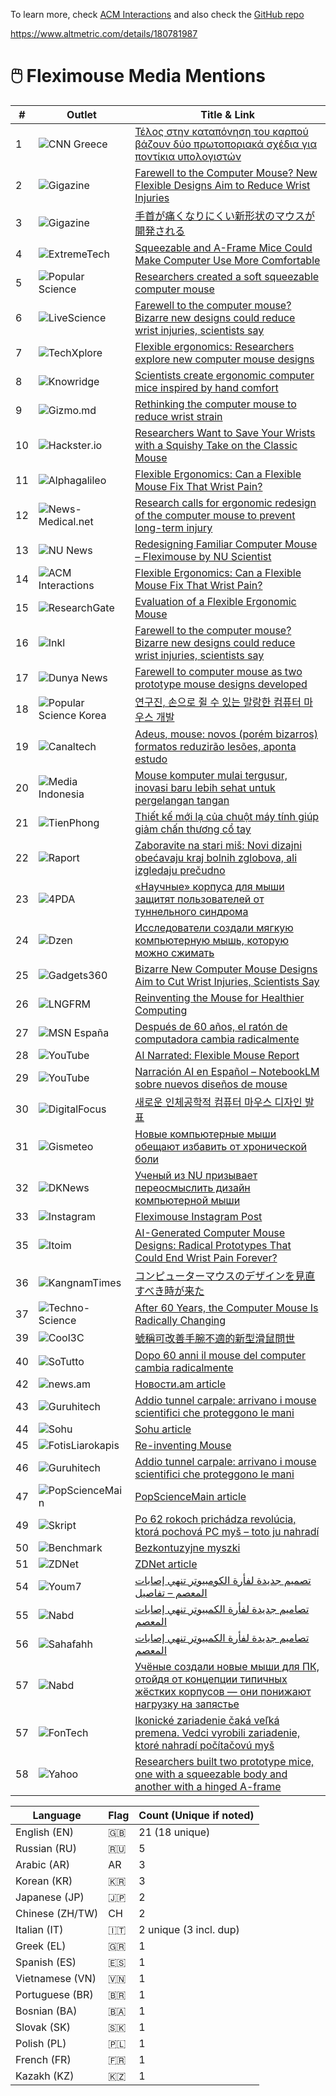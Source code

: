 To learn more, check [ ACM Interactions](https://dl.acm.org/doi/10.1145/3759241) and also check the [GitHub repo](https://github.com/orioli/Modified-ISO-9241-9-)

[https://www.altmetric.com/details/180781987
](altmetrics)
# 🖱️ Fleximouse Media Mentions

| # | Outlet | Title & Link |
|---|--------|--------------|
| 1 | ![CNN Greece](https://img.shields.io/badge/CNN-Greece-red) | [Τέλος στην καταπόνηση του καρπού βάζουν δύο πρωτοποριακά σχέδια για ποντίκια υπολογιστών](https://www.cnn.gr/tech/story/496989/telos-stin-kataponisi-tou-karpoy-vazoun-dyo-protoporiaka-sxedia-gia-pontikia-ypologiston) |
| 2 | ![Gigazine](https://img.shields.io/badge/Gigazine-Article-darkred) | [Farewell to the Computer Mouse? New Flexible Designs Aim to Reduce Wrist Injuries](https://gigazine.net/gsc_news/en/20250923-mouse-wrist/) |
| 3 | ![Gigazine](https://img.shields.io/badge/Gigazine-Japan-darkred) | [手首が痛くなりにくい新形状のマウスが開発される](https://gigazine.net/news/20250923-mouse-wrist/) |
| 4 | ![ExtremeTech](https://img.shields.io/badge/Extreme%20Tech-Article-blue) | [Squeezable and A-Frame Mice Could Make Computer Use More Comfortable](https://www.msn.com/en-us/news/technology/squeezable-and-a-frame-mice-could-make-computer-use-more-comfortable/ar-AA1N8uC7?ocid=BingNewsVerp) |
| 5 | ![Popular Science](https://img.shields.io/badge/Popular%20Science-Article-blue) | [Researchers created a soft squeezable computer mouse](https://www.popsci.com/technology/squeezable-computer-mouse/) |
| 6 | ![LiveScience](https://img.shields.io/badge/LiveScience-Article-green) | [Farewell to the computer mouse? Bizarre new designs could reduce wrist injuries, scientists say](https://www.livescience.com/technology/computing/farewell-to-the-computer-mouse-bizarre-new-designs-could-reduce-wrist-injuries-scientists-say) |
| 7 | ![TechXplore](https://img.shields.io/badge/TechXplore-Article-orange) | [Flexible ergonomics: Researchers explore new computer mouse designs](https://techxplore.com/news/2025-09-flexible-ergonomics-explore-mouse.html) |
| 8 | ![Knowridge](https://img.shields.io/badge/Knowridge-Article-purple) | [Scientists create ergonomic computer mice inspired by hand comfort](https://knowridge.com/2025/09/scientists-create-ergonomic-computer-mice-inspired-by-hand-comfort/) |
| 9 | ![Gizmo.md](https://img.shields.io/badge/Gizmo.md-Article-red) | [Rethinking the computer mouse to reduce wrist strain](https://gizmo.md/2025/09/05/rethinking-the-computer-mouse-to-reduce-wrist-strain/) |
| 10 | ![Hackster.io](https://img.shields.io/badge/Hackster.io-Article-lightgrey) | [Researchers Want to Save Your Wrists with a Squishy Take on the Classic Mouse](https://www.hackster.io/news/researchers-want-to-save-your-wrists-with-a-squishy-take-on-the-classic-mouse-78112a03937d) |
| 11 | ![Alphagalileo](https://img.shields.io/badge/Alphagalileo-Article-yellow) | [Flexible Ergonomics: Can a Flexible Mouse Fix That Wrist Pain?](https://www.alphagalileo.org/en-gb/Item-Display/ItemId/262707) |
| 12 | ![News-Medical.net](https://img.shields.io/badge/News--Medical.net-Article-blueviolet) | [Research calls for ergonomic redesign of the computer mouse to prevent long-term injury](https://www.news-medical.net/news/20250904/Research-calls-for-ergonomic-redesign-of-the-computer-mouse-to-prevent-long-term-injury.aspx) |
| 13 | ![NU News](https://img.shields.io/badge/NU-News-informational) | [Redesigning Familiar Computer Mouse – Fleximouse by NU Scientist](https://nu.edu.kz/en/news/redesigning-familiar-computer-mouse-fleximouse-by-nu-scientist) |
| 14 | ![ACM Interactions](https://img.shields.io/badge/ACM%20Interactions-Feature-critical) | [Flexible Ergonomics: Can a Flexible Mouse Fix That Wrist Pain?](https://dl.acm.org/toc/interactions/2025/32/5#sec9) |
| 15 | ![ResearchGate](https://img.shields.io/badge/ResearchGate-Preprint-success) | [Evaluation of a Flexible Ergonomic Mouse](https://www.researchgate.net/publication/390246894_Evaluation_of_a_Flexible_Ergonomic_Mouse) |
| 16 | ![Inkl](https://img.shields.io/badge/Inkl-Article-darkblue) | [Farewell to the computer mouse? Bizarre new designs could reduce wrist injuries, scientists say](https://www.inkl.com/news/farewell-to-the-computer-mouse-bizarre-new-designs-could-reduce-wrist-injuries-scientists-say) |
| 17 | ![Dunya News](https://img.shields.io/badge/Dunya%20News-Article-darkgreen) | [Farewell to computer mouse as two prototype mouse designs developed](https://dunyanews.tv/en/Technology/907711-farewell-to-computer-mouse-as-two-prototype-mouse-designs-developed-) |
| 18 | ![Popular Science Korea](https://img.shields.io/badge/PopSci%20Korea-Article-pink) | [연구진, 손으로 쥘 수 있는 말랑한 컴퓨터 마우스 개발](https://www.popsci.co.kr/news/articleView.html?idxno=23910) |
| 19 | ![Canaltech](https://img.shields.io/badge/Canaltech-Article-brown) | [Adeus, mouse: novos (porém bizarros) formatos reduzirão lesões, aponta estudo](https://canaltech.com.br/saude/adeus-mouse-novos-porem-bizarros-formatos-reduzirao-lesoes-aponta-estudo/) |
| 20 | ![Media Indonesia](https://img.shields.io/badge/MediaIndonesia-ID-teal) | [Mouse komputer mulai tergusur, inovasi baru lebih sehat untuk pergelangan tangan](https://mediaindonesia.com/teknologi/812953/mouse-komputer-mulai-tergusur-inovasi-baru-lebih-sehat-untuk-pergelangan-tangan#goog_rewarded) |
| 21 | ![TienPhong](https://img.shields.io/badge/TienPhong-VN-green) | [Thiết kế mới lạ của chuột máy tính giúp giảm chấn thương cổ tay](https://tienphong.vn/thiet-ke-moi-la-cua-chuot-may-tinh-giup-giam-chan-thuong-co-tay-post1780216.tpo) |
| 22 | ![Raport](https://img.shields.io/badge/Raport-BA-orange) | [Zaboravite na stari miš: Novi dizajni obećavaju kraj bolnih zglobova, ali izgledaju prečudno](https://raport.ba/zaboravite-na-stari-mis-novi-dizajni-obecavaju-kraj-bolnih-zglobova-ali-izgledaju-precudno/#google_vignette) |
| 23 | ![4PDA](https://img.shields.io/badge/4PDA-RU-blue) | [«Научные» корпуса для мыши защитят пользователей от туннельного синдрома](https://4pda.to/2025/09/22/447287/nauchnye_korpusa_dlya_myshi_zaschityat_polzovatelej_ot_tunnelnogo_sindroma/) |
| 24 | ![Dzen](https://img.shields.io/badge/Dzen-RU-red) | [Исследователи создали мягкую компьютерную мышь, которую можно сжимать](https://dzen.ru/a/aNERk-Ojgg8L84xO) |
| 25 | ![Gadgets360](https://img.shields.io/badge/Gadgets360-EN-blue) | [Bizarre New Computer Mouse Designs Aim to Cut Wrist Injuries, Scientists Say](https://www.gadgets360.com/science/news/bizarre-new-computer-mouse-designs-aim-to-cut-wrist-injuries-scientists-say-9324148) |
| 26 | ![LNGFRM](https://img.shields.io/badge/LNGFRM-EN-green) | [Reinventing the Mouse for Healthier Computing](https://lngfrm.net/reinventing-the-mouse-for-healthier-computing/) |
| 27 | ![MSN España](https://img.shields.io/badge/MSN-ES-darkgreen) | [Después de 60 años, el ratón de computadora cambia radicalmente](https://www.msn.com/es-es/noticias/tecnologia/%EF%B8%8F-despu%C3%A9s-de-60-a%C3%B1os-el-rat%C3%B3n-de-computadora-cambia-radicalmente/ar-AA1Nw0SX?ocid=BingNewsVerp) |
| 28 | ![YouTube](https://img.shields.io/badge/YouTube-EN-red) | [AI Narrated: Flexible Mouse Report](https://www.youtube.com/watch?v=fxVcRn3qUYE) |
| 29 | ![YouTube](https://img.shields.io/badge/YouTube-ES-red) | [Narración AI en Español – NotebookLM sobre nuevos diseños de mouse](https://www.youtube.com/watch?v=h2HTiLIlQKg) |
| 30 | ![DigitalFocus](https://img.shields.io/badge/DigitalFocus-KR-purple) | [새로운 인체공학적 컴퓨터 마우스 디자인 발표](https://www.digitalfocus.news/news/articleView.html?idxno=14023) |
| 31 | ![Gismeteo](https://img.shields.io/badge/Gismeteo-RU-lightblue) | [Новые компьютерные мыши обещают избавить от хронической боли](https://www.gismeteo.ru/news/health/novye-kompjuternye-myshi-obeshhajut-izbavit-ot-hronicheskoj-boli/) |
| 32 | ![DKNews](https://img.shields.io/badge/DKNews-KZ-brown) | [Ученый из NU призывает переосмыслить дизайн компьютерной мыши](https://dknews.kz/ru/dk-it/368961-uchenyy-iz-nu-prizyvaet-pereosmyslit-dizayn) |
| 33 | ![Instagram](https://img.shields.io/badge/Instagram-EN-pink) | [Fleximouse Instagram Post](https://www.instagram.com/p/DOzLjo7gbYO/) |
| 35 | ![Itoim](https://img.shields.io/badge/Itoim-EN-darkblue) | [AI-Generated Computer Mouse Designs: Radical Prototypes That Could End Wrist Pain Forever?](https://www.itoim.com/article/en/9680/ai-generated-computer-mouse-designs%3A-radical-prototypes-that-could-end-wrist-pain-forever%253F.html) |
| 36 | ![KangnamTimes](https://img.shields.io/badge/KangnamTimes-JP-yellow) | [コンピューターマウスのデザインを見直すべき時が来た](https://www.kangnamtimes.com/ja/report/article/536868/) |
| 37 | ![Techno-Science](https://img.shields.io/badge/TechnoScience-FR-darkorange) | [After 60 Years, the Computer Mouse Is Radically Changing](https://www.techno-science.net/en/news/after-60-years-the-computer-mouse-is-radically-changing-N27609.html) |
| 39 | ![Cool3C](https://img.shields.io/badge/Cool3C-TW-teal) | [號稱可改善手腕不適的新型滑鼠問世](https://www.cool3c.com/article/243331) |
| 40 | ![SoTutto](https://img.shields.io/badge/SoTutto-IT-green) | [Dopo 60 anni il mouse del computer cambia radicalmente](https://sotutto.it/dopo-60-anni-il-mouse-del-computer-cambia-radicalmente/) || 41 | ![eng1](https://img.shields.io/badge/EngTech-IT-teal) | [Beyond the Click: New Mouse Designs Aimed at Preventing Wrist Strain](https://engtechnica.com/beyond-the-click-new-mouse-designs-aimed-at-preventing-wrist-strain/) |
| 42 | ![news.am](https://img.shields.io/badge/news.am-RU-gray) | [Новости.am article](https://news.am/rus/news/905646.html) |
| 43 | ![Guruhitech](https://img.shields.io/badge/Guruhitech-IT-green) | [Addio tunnel carpale: arrivano i mouse scientifici che proteggono le mani](https://guruhitech.com/addio-tunnel-carpale-arrivano-i-mouse-scientifici-che-proteggono-le-mani/) |
| 44 | ![Sohu](https://img.shields.io/badge/Sohu-ZH-red) | [Sohu article](https://www.sohu.com/a/936851871_122396381) |
| 45 | ![FotisLiarokapis](https://img.shields.io/badge/FotisLiarokapis-EN-blue) | [Re-inventing Mouse](https://fotisliarokapis.blogspot.com/2025/09/re-inventing-mouse.html) |
| 46 | ![Guruhitech](https://img.shields.io/badge/Guruhitech-IT-green) | [Addio tunnel carpale: arrivano i mouse scientifici che proteggono le mani](https://guruhitech.com/addio-tunnel-carpale-arrivano-i-mouse-scientifici-che-proteggono-le-mani/) |
| 47 | ![PopScienceMain](https://img.shields.io/badge/PopScienceMain-EN-orange) | [PopScienceMain article](https://popsciencemain.livejournal.com/9125186.html) |
| 49 | ![Skript](https://img.shields.io/badge/Skript-SK-cyan) | [Po 62 rokoch prichádza revolúcia, ktorá pochová PC myš – toto ju nahradí](https://www.skript.sk/po-62-rokoch-prichadza-revolucia-ktora-pochova-pc-mys-toto-ju-nahradi/) |
| 50 | ![Benchmark](https://img.shields.io/badge/Benchmark-PL-lightgreen) | [Bezkontuzyjne myszki](https://www.benchmark.pl/aktualnosci/bezkontuzyjne-myszki.html) |
| 51 | ![ZDNet](https://img.shields.io/badge/ZDNet-KR-magenta) | [ZDNet article](https://zdnet.co.kr/view/?no=20250925085457) |
| 54 | ![Youm7](https://img.shields.io/badge/Youm7-AR-red) | [تصميم جديدة لفأرة الكومبيوتر تنهي إصابات المعصم – تفاصيل](https://www.youm7.com/story/2025/9/24/%D8%AA%D8%B5%D8%A7%D9%85%D9%8A%D9%85-%D8%AC%D8%AF%D9%8A%D8%AF%D8%A9-%D9%84%D9%81%D8%A3%D8%B1%D8%A9-%D8%A7%D9%84%D9%83%D9%85%D8%A8%D9%8A%D9%88%D8%AA%D8%B1-%D8%AA%D9%86%D9%87%D9%89-%D8%A5%D8%B5%D8%A7%D8%A8%D8%A7%D8%AA-%D8%A7%D9%84%D9%85%D8%B9%D8%B5%D9%85-%D8%AA%D9%81%D8%A7%D8%B5%D9%8A%D9%84/7129813#google_vignette) |
| 55 | ![Nabd](https://img.shields.io/badge/Nabd-AR-green) | [تصاميم جديدة لفأرة الكمبيوتر تنهي إصابات المعصم](https://nabdapp.com/t/161365433) |
| 56 | ![Sahafahh](https://img.shields.io/badge/Sahafahh-AR-blue) | [تصاميم جديدة لفأرة الكمبيوتر تنهي إصابات المعصم](https://www.sahafahh.com/show24031914.html) |
| 57 | ![Nabd](https://img.shields.io/badge/ixbt-RU-RED) |[Учёные создали новые мыши для ПК, отойдя от концепции типичных жёстких корпусов — они понижают нагрузку на запястье](https://ixbt.games/news/2025/09/20/ucenye-sozdali-novye-mysi-dlia-pk-otoidia-ot-koncepcii-tipicnyx-zestkix-korpusov-oni-ponizaiut-nagru.html) |
| 57 | ![FonTech](https://img.shields.io/badge/FonTech-SK-lightblue) | [Ikonické zariadenie čaká veľká premena. Vedci vyrobili zariadenie, ktoré nahradí počítačovú myš](https://fontech.startitup.sk/revolucia-pocitacovej-mysi/) |
| 58 | ![Yahoo](https://img.shields.io/badge/Yahoo-EN-purple) | [Researchers built two prototype mice, one with a squeezable body and another with a hinged A-frame](https://currently.att.yahoo.com/att/farewell-computer-mouse-bizarre-designs-110000478.html) |




| Language | Flag | Count (Unique if noted) |
|----------|------|--------------------------|
| English (EN) | 🇬🇧 | 21 (18 unique) |
| Russian (RU) | 🇷🇺 | 5 |
| Arabic (AR) | AR | 3 |
| Korean (KR) | 🇰🇷 | 3 |
| Japanese (JP) | 🇯🇵 | 2 |
| Chinese (ZH/TW) | CH | 2 |
| Italian (IT) | 🇮🇹 | 2 unique (3 incl. dup) |
| Greek (EL) | 🇬🇷 | 1 |
| Spanish (ES) | 🇪🇸 | 1 |
| Vietnamese (VN) | 🇻🇳 | 1 |
| Portuguese (BR) | 🇧🇷 | 1 |
| Bosnian (BA) | 🇧🇦 | 1 |
| Slovak (SK) | 🇸🇰 | 1 |
| Polish (PL) | 🇵🇱 | 1 |
| French (FR) | 🇫🇷 | 1 |
| Kazakh (KZ) | 🇰🇿 | 1 |






